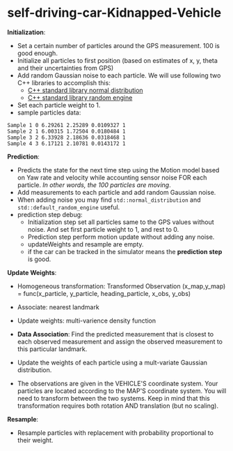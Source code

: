 # self-driving-car-Kidnapped-Vehicle


**Initialization**:
- Set a certain number of particles around the GPS measurement. 100 is good enough.
- Initialize all particles to first position (based on estimates of x, y, theta and their uncertainties from GPS)
- Add random Gaussian noise to each particle. We will use following two C++ libraries to accomplish this:
    - [C++ standard library normal distribution](http://en.cppreference.com/w/cpp/numeric/random/normal_distribution) 
    - [C++ standard library random engine](http://www.cplusplus.com/reference/random/default_random_engine/)
- Set each particle weight to 1. 
- sample particles data:
```
Sample 1 0 6.29261 2.25289 0.0109327 1
Sample 2 1 6.00315 1.72504 0.0180484 1
Sample 3 2 6.33928 2.18636 0.0318468 1
Sample 4 3 6.17121 2.10781 0.0143172 1
```

**Prediction**:
- Predicts the state for the next time step using the Motion model based on Yaw rate and velocity while accounting sensor noise FOR each particle. _In other words, the 100 particles are moving_.
- Add measurements to each particle and add random Gaussian noise.
- When adding noise you may find ```std::normal_distribution``` and ```std::default_random_engine``` useful.
- prediction step debug:
  - Initialization step set all particles same to the GPS values without noise. And set first particle weight to 1, and rest to 0.
  - Prediction step perform motion update without adding any noise.
  - updateWeights and resample are empty.
  - if the car can be tracked in the simulator means the **prediction step** is good.


**Update Weights**:
- Homogeneous transformation: Transformed Observation (x_map,y_map) = func(x_particle, y_particle, heading_particle, x_obs, y_obs)
- Associate: nearest landmark
- Update weights: multi-varience density function


- **Data Association**: Find the predicted measurement that is closest to each observed measurement and assign the observed measurement to this particular landmark.
- Update the weights of each particle using a mult-variate Gaussian distribution. 
- The observations are given in the VEHICLE'S coordinate system. Your particles are located according to the MAP'S coordinate system. You will need to transform between the two systems. Keep in mind that this transformation requires both rotation AND translation (but no scaling).  
  
**Resample**:
- Resample particles with replacement with probability proportional to their weight.
